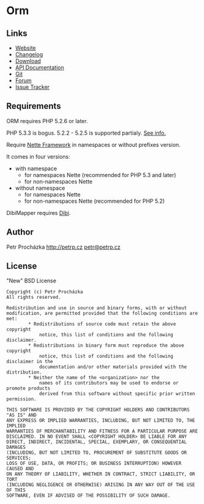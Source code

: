 
Orm
===



Links
-----
* [Website](http://orm.petrprochazka.com)
* [Changelog](http://orm.petrprochazka.com/forum/forum/1/changelog)
* [Download](http://orm.petrprochazka.com/download)
* [API Documentation](http://orm.petrprochazka.com/api)
* [Git](https://github.com/Clevisaci/Orm)
* [Forum](http://orm.petrprochazka.com/forum)
* [Issue Tracker](https://github.com/Clevisaci/Orm/issues)




Requirements
------------
ORM requires PHP 5.2.6 or later.

PHP 5.3.3 is bogus. 5.2.2 - 5.2.5 is supported partialy.
[See info.](http://orm.petrprochazka.com/forum/topic/96/entity-magicke-pretezovani-settru-a-gettru/)

Require [Nette Framework](http://nette.org/download) in namespaces or without prefixes version.

It comes in four versions:

* with namespace
	* for namespaces Nette (recommended for PHP 5.3 and later)
	* for non-namespaces Nette
* without namespace
	* for namespaces Nette
	* for non-namespaces Nette (recommended for PHP 5.2)

DibiMapper requires [Dibi](http://dibiphp.com/download).




Author
------
Petr Procházka
http://petrp.cz petr@petrp.cz




License
-------
"New" BSD License

```
Copyright (c) Petr Procházka
All rights reserved.

Redistribution and use in source and binary forms, with or without
modification, are permitted provided that the following conditions are met:
		* Redistributions of source code must retain the above copyright
			notice, this list of conditions and the following disclaimer.
		* Redistributions in binary form must reproduce the above copyright
			notice, this list of conditions and the following disclaimer in the
			documentation and/or other materials provided with the distribution.
		* Neither the name of the <organization> nor the
			names of its contributors may be used to endorse or promote products
			derived from this software without specific prior written permission.

THIS SOFTWARE IS PROVIDED BY THE COPYRIGHT HOLDERS AND CONTRIBUTORS "AS IS" AND
ANY EXPRESS OR IMPLIED WARRANTIES, INCLUDING, BUT NOT LIMITED TO, THE IMPLIED
WARRANTIES OF MERCHANTABILITY AND FITNESS FOR A PARTICULAR PURPOSE ARE
DISCLAIMED. IN NO EVENT SHALL <COPYRIGHT HOLDER> BE LIABLE FOR ANY
DIRECT, INDIRECT, INCIDENTAL, SPECIAL, EXEMPLARY, OR CONSEQUENTIAL DAMAGES
(INCLUDING, BUT NOT LIMITED TO, PROCUREMENT OF SUBSTITUTE GOODS OR SERVICES;
LOSS OF USE, DATA, OR PROFITS; OR BUSINESS INTERRUPTION) HOWEVER CAUSED AND
ON ANY THEORY OF LIABILITY, WHETHER IN CONTRACT, STRICT LIABILITY, OR TORT
(INCLUDING NEGLIGENCE OR OTHERWISE) ARISING IN ANY WAY OUT OF THE USE OF THIS
SOFTWARE, EVEN IF ADVISED OF THE POSSIBILITY OF SUCH DAMAGE.
```
